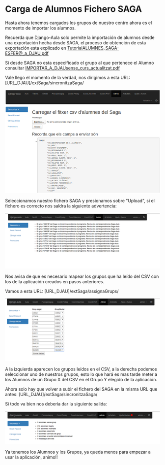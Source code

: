 # Carga de Alumnos Fichero SAGA

Hasta ahora tenemos cargados los grupos de nuestro centro ahora es el momento de importar los alumnos.

Recuerda que Django-Aula solo permite la importación de alumnos desde una exportación hecha desde SAGA, el proceso de obtención de esta exportación esta explicado en [TutorialALUMNES_SAGA-ESFER@_a_DJAU.pdf](../../../installacio/TutorialALUMNES_SAGA-ESFER@_a_DJAU.pdf)

Si desde SAGA no esta especificado el grupo al que pertenece el Alumno consultar [IMPORTAR_A_DJAUsense_curs_actualitzat.pdf](../../../installacio/IMPORTAR_A_DJAUsense_curs_actualitzat.pdf)

Vale llego el momento de la verdad, nos dirigimos a esta URL: \[URL\_DJAU\]/extSaga/sincronitzaSaga/ 

![](../../.gitbook/assets/image%20%2813%29.png)

Seleccionamos nuestro fichero SAGA  y presionamos sobre "Upload", si el fichero es correcto nos saldra la siguiente advertencia:

![](../../.gitbook/assets/image%20%2829%29.png)

Nos avisa de que es necesario mapear los grupos que ha leído del CSV con los de la aplicación creados en pasos anteriores.

Vamos a esta URL: \[URL\_DJAU\]/extSaga/assignaGrups/

![](../../.gitbook/assets/image%20%2817%29.png)

A la izquierda aparecen los grupos leídos en el CSV, a la derecha podemos seleccionar uno de nuestros grupos, esto lo que hará es mas tarde meter a los Alumnos de un Grupo X del CSV en el Grupo Y elegido de la aplicación.

Ahora solo hay que volver a subir el fichero del SAGA en la misma URL que antes: \[URL\_DJAU\]/extSaga/sincronitzaSaga/

Si todo va bien nos debería dar la siguiente salida:

![](../../.gitbook/assets/image%20%281%29.png)

Ya tenemos los Alumnos y los Grupos, ya queda menos para empezar a usar la aplicación, animo!!

